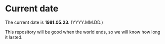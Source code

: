 # Current date

The current date is **1981.05.23.** (YYYY.MM.DD.)

This repository will be good when the world ends, so we will know how long it lasted.